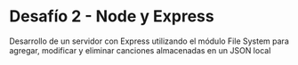 # Desafío 2 - Node y Express
Desarrollo de un servidor con Express utilizando el módulo File System para agregar, modificar y eliminar canciones almacenadas en un JSON local